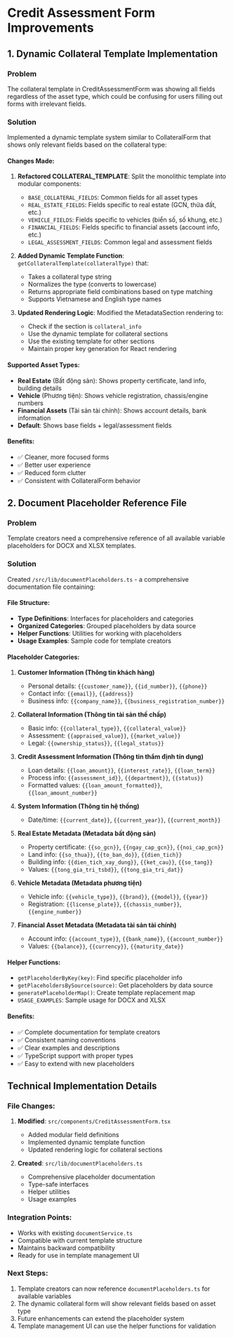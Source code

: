 # Credit Assessment Form Improvements

## 1. Dynamic Collateral Template Implementation

### Problem
The collateral template in CreditAssessmentForm was showing all fields regardless of the asset type, which could be confusing for users filling out forms with irrelevant fields.

### Solution
Implemented a dynamic template system similar to CollateralForm that shows only relevant fields based on the collateral type:

#### Changes Made:

1. **Refactored COLLATERAL_TEMPLATE**: Split the monolithic template into modular components:
   - `BASE_COLLATERAL_FIELDS`: Common fields for all asset types
   - `REAL_ESTATE_FIELDS`: Fields specific to real estate (GCN, thửa đất, etc.)
   - `VEHICLE_FIELDS`: Fields specific to vehicles (biển số, số khung, etc.)
   - `FINANCIAL_FIELDS`: Fields specific to financial assets (account info, etc.)
   - `LEGAL_ASSESSMENT_FIELDS`: Common legal and assessment fields

2. **Added Dynamic Template Function**: `getCollateralTemplate(collateralType)` that:
   - Takes a collateral type string
   - Normalizes the type (converts to lowercase)
   - Returns appropriate field combinations based on type matching
   - Supports Vietnamese and English type names

3. **Updated Rendering Logic**: Modified the MetadataSection rendering to:
   - Check if the section is `collateral_info`
   - Use the dynamic template for collateral sections
   - Use the existing template for other sections
   - Maintain proper key generation for React rendering

#### Supported Asset Types:
- **Real Estate** (Bất động sản): Shows property certificate, land info, building details
- **Vehicle** (Phương tiện): Shows vehicle registration, chassis/engine numbers
- **Financial Assets** (Tài sản tài chính): Shows account details, bank information
- **Default**: Shows base fields + legal/assessment fields

#### Benefits:
- ✅ Cleaner, more focused forms
- ✅ Better user experience
- ✅ Reduced form clutter
- ✅ Consistent with CollateralForm behavior

## 2. Document Placeholder Reference File

### Problem
Template creators need a comprehensive reference of all available variable placeholders for DOCX and XLSX templates.

### Solution
Created `/src/lib/documentPlaceholders.ts` - a comprehensive documentation file containing:

#### File Structure:
- **Type Definitions**: Interfaces for placeholders and categories
- **Organized Categories**: Grouped placeholders by data source
- **Helper Functions**: Utilities for working with placeholders
- **Usage Examples**: Sample code for template creators

#### Placeholder Categories:

1. **Customer Information (Thông tin khách hàng)**
   - Personal details: `{{customer_name}}`, `{{id_number}}`, `{{phone}}`
   - Contact info: `{{email}}`, `{{address}}`
   - Business info: `{{company_name}}`, `{{business_registration_number}}`

2. **Collateral Information (Thông tin tài sản thế chấp)**
   - Basic info: `{{collateral_type}}`, `{{collateral_value}}`
   - Assessment: `{{appraised_value}}`, `{{market_value}}`
   - Legal: `{{ownership_status}}`, `{{legal_status}}`

3. **Credit Assessment Information (Thông tin thẩm định tín dụng)**
   - Loan details: `{{loan_amount}}`, `{{interest_rate}}`, `{{loan_term}}`
   - Process info: `{{assessment_id}}`, `{{department}}`, `{{status}}`
   - Formatted values: `{{loan_amount_formatted}}`, `{{loan_amount_number}}`

4. **System Information (Thông tin hệ thống)**
   - Date/time: `{{current_date}}`, `{{current_year}}`, `{{current_month}}`

5. **Real Estate Metadata (Metadata bất động sản)**
   - Property certificate: `{{so_gcn}}`, `{{ngay_cap_gcn}}`, `{{noi_cap_gcn}}`
   - Land info: `{{so_thua}}`, `{{to_ban_do}}`, `{{dien_tich}}`
   - Building info: `{{dien_tich_xay_dung}}`, `{{ket_cau}}`, `{{so_tang}}`
   - Values: `{{tong_gia_tri_tsbd}}`, `{{tong_gia_tri_dat}}`

6. **Vehicle Metadata (Metadata phương tiện)**
   - Vehicle info: `{{vehicle_type}}`, `{{brand}}`, `{{model}}`, `{{year}}`
   - Registration: `{{license_plate}}`, `{{chassis_number}}`, `{{engine_number}}`

7. **Financial Asset Metadata (Metadata tài sản tài chính)**
   - Account info: `{{account_type}}`, `{{bank_name}}`, `{{account_number}}`
   - Values: `{{balance}}`, `{{currency}}`, `{{maturity_date}}`

#### Helper Functions:
- `getPlaceholderByKey(key)`: Find specific placeholder info
- `getPlaceholdersBySource(source)`: Get placeholders by data source
- `generatePlaceholderMap()`: Create template replacement map
- `USAGE_EXAMPLES`: Sample usage for DOCX and XLSX

#### Benefits:
- ✅ Complete documentation for template creators
- ✅ Consistent naming conventions
- ✅ Clear examples and descriptions
- ✅ TypeScript support with proper types
- ✅ Easy to extend with new placeholders

## Technical Implementation Details

### File Changes:
1. **Modified**: `src/components/CreditAssessmentForm.tsx`
   - Added modular field definitions
   - Implemented dynamic template function
   - Updated rendering logic for collateral sections

2. **Created**: `src/lib/documentPlaceholders.ts`
   - Comprehensive placeholder documentation
   - Type-safe interfaces
   - Helper utilities
   - Usage examples

### Integration Points:
- Works with existing `documentService.ts`
- Compatible with current template structure
- Maintains backward compatibility
- Ready for use in template management UI

### Next Steps:
1. Template creators can now reference `documentPlaceholders.ts` for available variables
2. The dynamic collateral form will show relevant fields based on asset type
3. Future enhancements can extend the placeholder system
4. Template management UI can use the helper functions for validation